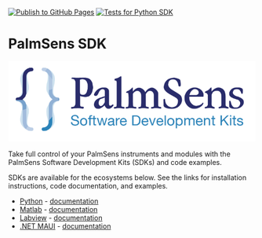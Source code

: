 [![Publish to GitHub Pages](https://github.com/PalmSens/PalmSens_SDK/actions/workflows/publish-docs.yml/badge.svg)](https://github.com/PalmSens/PalmSens_SDK/actions/workflows/publish-docs.yml)
[![Tests for Python SDK](https://github.com/PalmSens/PalmSens_SDK/actions/workflows/python-tests.yml/badge.svg)](https://github.com/PalmSens/PalmSens_SDK/actions/workflows/python-tests.yml)

# PalmSens SDK

![PalmSens Banner](./docs/start/modules/ROOT/images/banner.png)

Take full control of your PalmSens instruments and modules with the PalmSens Software Development Kits (SDKs) and code examples.

SDKs are available for the ecosystems below. See the links for installation instructions, code documentation, and examples.

- [Python](./python) - [documentation](https://sdk.palmsens.com/python/latest/index.html)
- [Matlab](./matlab) - [documentation](https://sdk.palmsens.com/matlab/latest/index.html)
- [Labview](./labview) - [documentation](https://sdk.palmsens.com/labview/latest/index.html)
- [.NET MAUI](./maui) - [documentation](https://sdk.palmsens.com/maui/latest/index.html)

